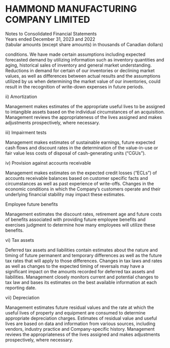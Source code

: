 # HAMMOND MANUFACTURING COMPANY LIMITED

Notes to Consolidated Financial Statements   
Years ended December 31, 2023 and 2022   
(tabular amounts (except share amounts) in thousands of Canadian dollars)

conditions. We have made certain assumptions including expected forecasted demand by utilizing information such as inventory quantities and aging, historical sales of inventory and general market understanding. Reductions in demand for certain of our inventories or declining market values, as well as differences between actual results and the assumptions utilized by us when determining the market value of our inventories, could result in the recognition of write-down expenses in future periods.

ii) Amortization

Management makes estimates of the appropriate useful lives to be assigned to intangible assets based on the individual circumstances of an acquisition. Management reviews the appropriateness of the lives assigned and makes adjustments prospectively, where necessary.

iii) Impairment tests

Management makes estimates of sustainable earnings, future expected cash flows and discount rates in the determination of the value-in-use or fair value less costs of disposal of cash-generating units (“CGUs”).

iv) Provision against accounts receivable

Management makes estimates on the expected credit losses (“ECLs”) of accounts receivable balances based on customer specific facts and circumstances as well as past experience of write-offs. Changes in the economic conditions in which the Company’s customers operate and their underlying financial stability may impact these estimates.

Employee future benefits

Management estimates the discount rates, retirement age and future costs of benefits associated with providing future employee benefits and exercises judgment to determine how many employees will utilize these benefits.

vi) Tax assets

Deferred tax assets and liabilities contain estimates about the nature and timing of future permanent and temporary differences as well as the future tax rates that will apply to those differences. Changes in tax laws and rates as well as changes to the expected timing of reversals may have a significant impact on the amounts recorded for deferred tax assets and liabilities. Management closely monitors current and potential changes to tax law and bases its estimates on the best available information at each reporting date.

vii) Depreciation

Management estimates future residual values and the rate at which the useful lives of property and equipment are consumed to determine appropriate depreciation charges. Estimates of residual value and useful lives are based on data and information from various sources, including vendors, industry practice and Company-specific history. Management reviews the appropriateness of the lives assigned and makes adjustments prospectively, where necessary.